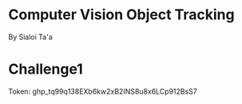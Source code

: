 # Computer Vision Object Tracking
By Sialoi Ta'a
# Challenge1
Token: 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
